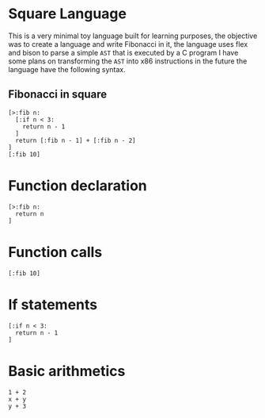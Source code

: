 # Square Language 

This is a very minimal toy language built for learning purposes, the objective was 
to create a language and write Fibonacci in it, the language uses flex and bison
to parse a simple `AST` that is executed by a C program I have some plans on 
transforming the `AST` into x86 instructions in the future
the language have the following syntax.

## Fibonacci in square 
```
[>:fib n:
  [:if n < 3:
    return n - 1
  ]
  return [:fib n - 1] + [:fib n - 2]
]
[:fib 10]
```

# Function declaration 

```
[>:fib n:
  return n
]
```

# Function calls
```
[:fib 10]
```

# If statements
```
[:if n < 3:
  return n - 1
]
```

# Basic arithmetics
```
1 + 2
x + y
y + 3
```
